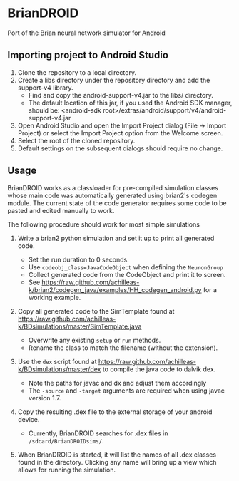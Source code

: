 BrianDROID
==========

Port of the Brian neural network simulator for Android

Importing project to Android Studio
-----------------------------------

1. Clone the repository to a local directory.
2. Create a libs directory under the repository directory and add the support-v4 library.
    - Find and copy the android-support-v4.jar to the libs/ directory.
    - The default location of this jar, if you used the Android SDK manager, should be: \<android-sdk root\>/extras/android/support/v4/android-support-v4.jar
3. Open Android Studio and open the Import Project dialog (File -> Import Project) or select the Import Project option from the Welcome screen.
4. Select the root of the cloned repository.
5. Default settings on the subsequent dialogs should require no change.


Usage
-----

BrianDROID works as a classloader for pre-compiled simulation classes whose main code was automatically generated using brian2's codegen module.
The current state of the code generator requires some code to be pasted and edited manually to work.

The following procedure should work for most simple simulations

1. Write a brian2 python simulation and set it up to print all generated code.
    - Set the run duration to 0 seconds.
    - Use ``codeobj_class=JavaCodeObject`` when defining the ``NeuronGroup``
    - Collect generated code from the CodeObject and print it to screen.
    - See https://raw.github.com/achilleas-k/brian2/codegen_java/examples/HH_codegen_android.py for a working example.

2. Copy all generated code to the SimTemplate found at https://raw.github.com/achilleas-k/BDsimulations/master/SimTemplate.java
    - Overwrite any existing ``setup`` or ``run`` methods.
    - Rename the class to match the filename (without the extension).

3. Use the ``dex`` script found at https://raw.github.com/achilleas-k/BDsimulations/master/dex to compile the java code to dalvik dex.
    - Note the paths for javac and dx and adjust them accordingly
    - The ``-source`` and ``-target`` arguments are required when using javac version 1.7.

4. Copy the resulting .dex file to the external storage of your android device.
    - Currently, BrianDROID searches for .dex files in ``/sdcard/BrianDROIDsims/``.

5. When BrianDROID is started, it will list the names of all .dex classes found in the directory.
Clicking any name will bring up a view which allows for running the simulation.


